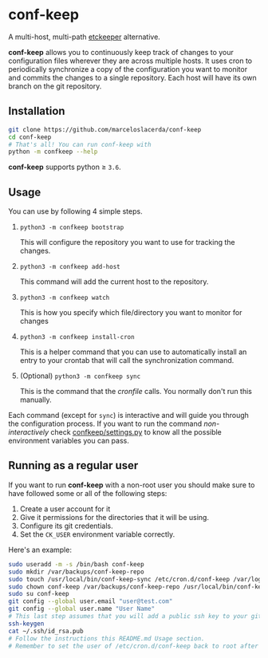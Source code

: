 # conf-keep

A multi-host, multi-path [etckeeper](https://etckeeper.branchable.com/) alternative.

**conf-keep** allows you to continuously keep track of changes to your configuration files
wherever they are across multiple hosts. It uses cron to periodically synchronize a copy of the configuration
you want to monitor and commits the changes to a single repository. Each host will have its own branch on the git
repository.

## Installation

```bash
git clone https://github.com/marceloslacerda/conf-keep
cd conf-keep
# That's all! You can run conf-keep with
python -m confkeep --help
```

**conf-keep** supports python ≥ `3.6`.

## Usage

You can use by following 4 simple steps.

1. `python3 -m confkeep bootstrap`

   This will configure the repository you want to use for tracking the changes. 
2. `python3 -m confkeep add-host`

   This command will add the current host to the repository.
3. `python3 -m confkeep watch`
   
   This is how you specify which file/directory you want to monitor for changes
4. `python3 -m confkeep install-cron`

   This is a helper command that you can use to automatically install an entry to your crontab that will call the
synchronization command.

5. (Optional) `python3 -m confkeep sync`

   This is the command that the *cronfile* calls. You normally don't run this manually.

Each command (except for `sync`) is interactive and will guide you through the configuration process.
If you want to run the command *non-interactively* check [confkeep/settings.py](confkeep/settings.py) to know all the possible environment
variables you can pass.

## Running as a regular user

If you want to run **conf-keep** with a non-root user you should make sure to have followed some or all of the following
steps:
1. Create a user account for it
2. Give it permissions for the directories that it will be using.
3. Configure its git credentials.
4. Set the `CK_USER` environment variable correctly.

Here's an example:

```bash
sudo useradd -m -s /bin/bash conf-keep
sudo mkdir /var/backups/conf-keep-repo
sudo touch /usr/local/bin/conf-keep-sync /etc/cron.d/conf-keep /var/log/conf-keep-sync.log
sudo chown conf-keep /var/backups/conf-keep-repo /usr/local/bin/conf-keep-sync /etc/cron.d/conf-keep /var/log/conf-keep-sync.log
sudo su conf-keep
git config --global user.email "user@test.com"
git config --global user.name "User Name"
# This last step assumes that you will add a public ssh key to your git host. Adjust it to your necessities.
ssh-keygen
cat ~/.ssh/id_rsa.pub
# Follow the instructions this README.md Usage section.
# Remember to set the user of /etc/cron.d/conf-keep back to root after the install-cron command
```
